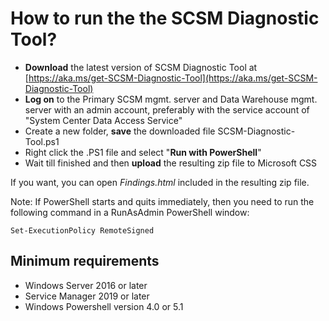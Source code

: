 # How to run the the SCSM Diagnostic Tool?

- **Download** the latest version of SCSM Diagnostic Tool at [https://aka.ms/get-SCSM-Diagnostic-Tool](https://aka.ms/get-SCSM-Diagnostic-Tool)
- **Log on** to the Primary SCSM mgmt. server and Data Warehouse mgmt. server with an admin account, preferably with the service account of "System Center Data Access Service"
- Create a new folder, **save** the downloaded file SCSM-Diagnostic-Tool.ps1
- Right click the .PS1 file and select "**Run with PowerShell**"
- Wait till finished and then **upload** the resulting zip file to Microsoft CSS

If you want, you can open *Findings.html* included in the resulting zip file.
 
Note: If PowerShell starts and quits immediately, then you need to run the following command in a RunAsAdmin PowerShell window:

```
Set-ExecutionPolicy RemoteSigned
```

## Minimum requirements

- Windows Server 2016 or later
- Service Manager 2019 or later
- Windows Powershell version 4.0 or 5.1
